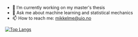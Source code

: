 - 🔭 I’m currently working on my master's thesis
- 💬 Ask me about machine learning and statistical mechanics
- 📫 How to reach me: mikkelme@uio.no

[![Top Langs](https://github-readme-stats.vercel.app/api/top-langs/?username=mikkelme&langs_count=8)](https://github.com/anuraghazra/github-readme-stats)






<!--
**mikkelme/mikkelme** is a ✨ _special_ ✨ repository because its `README.md` (this file) appears on your GitHub profile.

Here are some ideas to get you started:

- 🔭 I’m currently working on ...
- 🌱 I’m currently learning ...
- 👯 I’m looking to collaborate on ...
- 🤔 I’m looking for help with ...
- 💬 Ask me about ...
- 📫 How to reach me: ...
- 😄 Pronouns: ...
- ⚡ Fun fact: ...


Have more pins:
[![Reactjs](https://github-readme-stats.vercel.app/api/pin/?username=facebook&repo=react&show_owner=true)](https://github.com/facebook/react)

Have some stats (not impressive for me):
![Anurag's github stats](https://github-readme-stats.vercel.app/api?username=mikkelme)

-->
